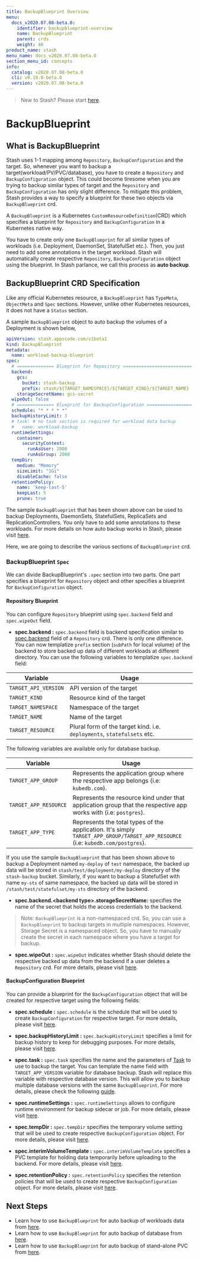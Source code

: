 ```yaml
---
title: BackupBlueprint Overview
menu:
  docs_v2020.07.08-beta.0:
    identifier: backupblueprint-overview
    name: BackupBlueprint
    parent: crds
    weight: 40
product_name: stash
menu_name: docs_v2020.07.08-beta.0
section_menu_id: concepts
info:
  catalog: v2020.07.08-beta.0
  cli: v0.10.0-beta.0
  version: v2020.07.08-beta.0
---
```


> New to Stash? Please start [here](/docs/v2020.07.08-beta.0/concepts/README).

# BackupBlueprint

## What is BackupBlueprint

Stash uses 1-1 mapping among `Repository`, `BackupConfiguration` and the target. So, whenever you want to backup a target(workload/PV/PVC/database), you have to create a `Repository` and `BackupConfiguration` object. This could become tiresome when you are trying to backup similar types of target and the `Repository` and `BackupConfiguration` has only slight difference. To mitigate this problem, Stash provides a way to specify a blueprint for these two objects via `BackupBlueprint` crd.

A `BackupBlueprint` is a Kubernetes `CustomResourceDefinition`(CRD) which specifies a blueprint for `Repository` and `BackupConfiguration` in a Kubernetes native way.

You have to create only one  `BackupBlueprint` for all similar types of workloads (i.e. Deployment, DaemonSet, StatefulSet etc.). Then, you just need to add some annotations in the target workload. Stash will automatically create respective `Repository`, `BackupConfiguration` object using the blueprint. In Stash parlance, we call this process as **auto backup**.

## BackupBlueprint CRD Specification

Like any official Kubernetes resource, a `BackupBlueprint` has `TypeMeta`, `ObjectMeta` and `Spec` sections. However, unlike other Kubernetes resources, it does not have a `Status` section.

A sample `BackupBlueprint` object to auto backup the volumes of a Deployment is shown below,

```yaml
apiVersion: stash.appscode.com/v1beta1
kind: BackupBlueprint
metadata:
  name: workload-backup-blueprint
spec:
  # ============== Blueprint for Repository ==========================
  backend:
    gcs:
      bucket: stash-backup
      prefix: stash/${TARGET_NAMESPACE}/${TARGET_KIND}/${TARGET_NAME}
    storageSecretName: gcs-secret
  wipeOut: false
  # ============== Blueprint for BackupConfiguration =================
  schedule: "* * * * *"
  backupHistoryLimit: 3
  # task: # no task section is required for workload data backup
  #   name: workload-backup
  runtimeSettings:
    container:
      securityContext:
        runAsUser: 2000
        runAsGroup: 2000
  tempDir:
    medium: "Memory"
    sizeLimit: "1Gi"
    disableCache: false
  retentionPolicy:
    name: 'keep-last-5'
    keepLast: 5
    prune: true
```

The sample `BackupBlueprint` that has been shown above can be used to backup Deployments, DaemonSets, StatefulSets, ReplicaSets and ReplicationControllers. You only have to add some annotations to these workloads. For more details on how auto backup works in Stash, please visit [here](/docs/v2020.07.08-beta.0/guides/latest/auto-backup/overview).

Here, we are going to describe the various sections of `BackupBlueprint` crd.

### BackupBlueprint `Spec`

We can divide BackupBlueprint's `.spec` section into two parts. One part specifies a blueprint for `Repository` object and other specifies a blueprint for `BackupConfiguration` object.

#### Repository Blueprint

You can configure `Repository` blueprint using `spec.backend` field and `spec.wipeOut` field.

- **spec.backend :** `spec.backend` field is backend specification similar to [spec.backend](/docs/v2020.07.08-beta.0/concepts/crds/repository#specbackend) field of a `Repository` crd. There is only one difference. You can now templatize `prefix` section (`subPath` for local volume) of the backend to store backed up data of different workloads at different directory. You can use the following variables to templatize `spec.backend` field:

|       Variable        |                                                              Usage                                                              |
| --------------------- | ------------------------------------------------------------------------------------------------------------------------------- |
| `TARGET_API_VERSION`  | API version of the target                                                                                                       |
| `TARGET_KIND`         | Resource kind of the target                                                                                                     |
| `TARGET_NAMESPACE`    | Namespace of the target                                                                                                         |
| `TARGET_NAME`         | Name of the target                                                                                                              |
| `TARGET_RESOURCE`     | Plural form of the target kind. i.e. `deployments`, `statefulsets` etc.                                                         |

The following variables are available only for database backup.

|       Variable        |                                                              Usage                                                              |
| --------------------- | ------------------------------------------------------------------------------------------------------------------------------- |
| `TARGET_APP_GROUP`    | Represents the application group where the respective app belongs (i.e: `kubedb.com`).                                          |
| `TARGET_APP_RESOURCE` | Represents the resource kind under that application group that the respective app works with (i.e: `postgres`).                 |
| `TARGET_APP_TYPE`     | Represents the total types of the application. It's simply `TARGET_APP_GROUP/TARGET_APP_RESOURCE` (i.e: `kubedb.com/postgres`). |

  If you use the sample `BackupBlueprint` that has been shown above to backup a Deployment named `my-deploy` of `test` namespace, the backed up data will be stored in `stash/test/deployment/my-deploy` directory of the `stash-backup` bucket. Similarly, if you want to backup a StatefulSet with name `my-sts` of same namespace, the backed up data will be stored in `/stash/test/statefulset/my-sts` directory of the backend.

- **spec.backend.\<backend type>.storageSecretName:** specifies the name of the secret that holds the access credentials to the backend.

>Note: `BackupBlueprint` is a non-namespaced crd. So, you can use a `BackupBlueprint` to backup targets in multiple namespaces. However, Storage Secret is a namespaced object. So, you have to manually create the secret in each namespace where you have a target for backup.

- **spec.wipeOut :** `spec.wipeOut` indicates whether Stash should delete the respective backed up data from the backend if a user deletes a `Repository` crd. For more details, please visit [here](/docs/v2020.07.08-beta.0/concepts/crds/repository#specwipeout).

#### BackupConfiguration Blueprint

You can provide a blueprint for the `BackupConfiguration` object that will be created for respective target using the following fields:

- **spec.schedule :** `spec.schedule` is the schedule that will be used to create `BackupConfiguration` for respective target. For more details, please visit [here](/docs/v2020.07.08-beta.0/concepts/crds/backupconfiguration#specschedule).

- **spec.backupHistoryLimit :** `spec.backupHistoryLimit` specifies a limit for backup history to keep for debugging purposes. For more details, please visit [here](/docs/v2020.07.08-beta.0/concepts/crds/backupconfiguration#specbackuphistroylimit).

- **spec.task :** `spec.task` specifies the name and the parameters of [Task](/docs/v2020.07.08-beta.0/concepts/crds/task) to use to backup the target. You can template the name field with `TARGET_APP_VERSION` variable for database backup. Stash will replace this variable with respective database version. This will allow you to backup multiple database versions with the same `BackupBlueprint`. For more details, please check the following [guide](/docs/v2020.07.08-beta.0/guides/latest/auto-backup/database).

- **spec.runtimeSettings :** `spec.runtimeSettings` allows to configure runtime environment for backup sidecar or job. For more details, please visit [here](/docs/v2020.07.08-beta.0/concepts/crds/backupconfiguration#specruntimesettings).

- **spec.tempDir :** `spec.tempDir` specifies the temporary volume setting that will be used to create respective `BackupConfiguration` object. For more details, please visit [here](/docs/v2020.07.08-beta.0/concepts/crds/backupconfiguration#spectempdir).

- **spec.interimVolumeTemplate :** `spec.interimVolumeTemplate` specifies a PVC template for holding data temporarily before uploading to the backend. For more details, please visit [here](/docs/v2020.07.08-beta.0/concepts/crds/backupconfiguration#specinterimvolumetemplate).

- **spec.retentionPolicy :** `spec.retentionPolicy` specifies the retention policies that will be used to create respective `BackupConfiguration` object. For more details, please visit [here](/docs/v2020.07.08-beta.0/concepts/crds/backupconfiguration#specretentionpolicy).

## Next Steps

- Learn how to use `BackupBlueprint` for auto backup of workloads data from [here](/docs/v2020.07.08-beta.0/guides/latest/auto-backup/workload).
- Learn how to use `BackupBlueprint` for auto backup of database from [here](/docs/v2020.07.08-beta.0/guides/latest/auto-backup/database).
- Learn how to use `BackupBlueprint` for auto backup of stand-alone PVC from [here](/docs/v2020.07.08-beta.0/guides/latest/auto-backup/pvc).
